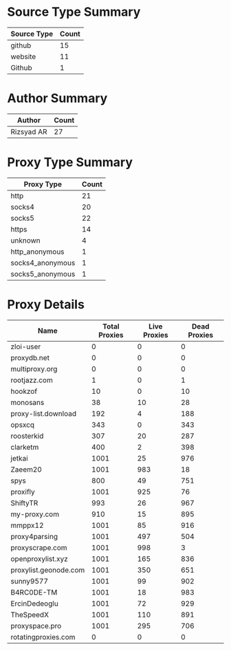# Source Type Summary

| Source Type | Count |
|-------------|-------|
| github | 15 |
| website | 11 |
| Github | 1 |


# Author Summary

| Author | Count |
|--------|-------|
| Rizsyad AR | 27 |


# Proxy Type Summary

| Proxy Type | Count |
|------------|-------|
| http | 21 |
| socks4 | 20 |
| socks5 | 22 |
| https | 14 |
| unknown | 4 |
| http_anonymous | 1 |
| socks4_anonymous | 1 |
| socks5_anonymous | 1 |


# Proxy Details

| Name | Total Proxies | Live Proxies | Dead Proxies |
|------|---------------|--------------|---------------|
| zloi-user | 0 | 0 | 0 |
| proxydb.net | 0 | 0 | 0 |
| multiproxy.org | 0 | 0 | 0 |
| rootjazz.com | 1 | 0 | 1 |
| hookzof | 10 | 0 | 10 |
| monosans | 38 | 10 | 28 |
| proxy-list.download | 192 | 4 | 188 |
| opsxcq | 343 | 0 | 343 |
| roosterkid | 307 | 20 | 287 |
| clarketm | 400 | 2 | 398 |
| jetkai | 1001 | 25 | 976 |
| Zaeem20 | 1001 | 983 | 18 |
| spys | 800 | 49 | 751 |
| proxifly | 1001 | 925 | 76 |
| ShiftyTR | 993 | 26 | 967 |
| my-proxy.com | 910 | 15 | 895 |
| mmppx12 | 1001 | 85 | 916 |
| proxy4parsing | 1001 | 497 | 504 |
| proxyscrape.com | 1001 | 998 | 3 |
| openproxylist.xyz | 1001 | 165 | 836 |
| proxylist.geonode.com | 1001 | 350 | 651 |
| sunny9577 | 1001 | 99 | 902 |
| B4RC0DE-TM | 1001 | 18 | 983 |
| ErcinDedeoglu | 1001 | 72 | 929 |
| TheSpeedX | 1001 | 110 | 891 |
| proxyspace.pro | 1001 | 295 | 706 |
| rotatingproxies.com | 0 | 0 | 0 |
